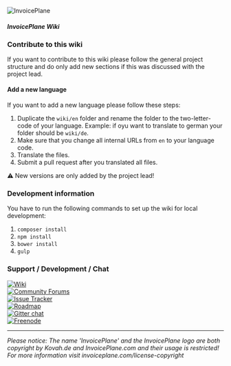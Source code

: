 ![InvoicePlane](http://invoiceplane.com/content/logo/PNG/logo_300x150.png)
#### _InvoicePlane Wiki_

### Contribute to this wiki

If you want to contribute to this wiki please follow the general project structure and do only add new sections if this was discussed with the project lead.

#### Add a new language

If you want to add a new language please follow these steps:

1. Duplicate the `wiki/en` folder and rename the folder to the two-letter-code of your language. Example: if oyu want to translate to german your folder should be `wiki/de`.
2. Make sure that you change all internal URLs from `en` to your language code.
4. Translate the files.
5. Submit a pull request after you translated all files.

:warning: New versions are only added by the project lead!

### Development information

You have to run the following commands to set up the wiki for local development:

1. `composer install`
2. `npm install`
3. `bower install`
4. `gulp`

### Support / Development / Chat

[![Wiki](https://img.shields.io/badge/Help%3A-Official%20Wiki-429ae1.svg)](https://wiki.invoiceplane.com/)    
[![Community Forums](https://img.shields.io/badge/Help%3A-Community%20Forums-429ae1.svg)](https://community.invoiceplane.com/)    
[![Issue Tracker](https://img.shields.io/badge/Development%3A-Issue%20Tracker-429ae1.svg)](https://development.invoiceplane.com/)    
[![Roadmap](https://img.shields.io/badge/Development%3A-Roadmap-429ae1.svg)](https://go.invoiceplane.com/roadmapv1)    
[![Gitter chat](https://img.shields.io/badge/Chat%3A-Gitter-green.svg)](https://gitter.im/InvoicePlane/InvoicePlane)    
[![Freenode](https://img.shields.io/badge/Chat%3A-Freenode%20(IRC)-green.svg)](irc://irc.freenode.net/InvoicePlane)    

---
  
*Please notice: The name 'InvoicePlane' and the InvoicePlane logo are both copyright by Kovah.de and InvoicePlane.com
and their usage is restricted! For more information visit invoiceplane.com/license-copyright*

